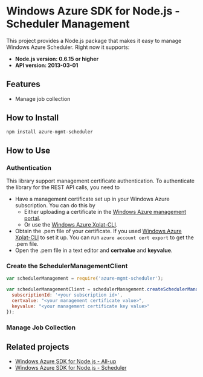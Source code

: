 # Windows Azure SDK for Node.js - Scheduler Management

This project provides a Node.js package that makes it easy to manage Windows Azure Scheduler. Right now it supports:
- **Node.js version: 0.6.15 or higher**
- **API version: 2013-03-01**

## Features

- Manage job collection

## How to Install

```bash
npm install azure-mgmt-scheduler
```

## How to Use

### Authentication

This library support management certificate authentication. To authenticate the library for the REST API calls, you need to
* Have a management certificate set up in your Windows Azure subscription. You can do this by
  * Either uploading a certificate in the [Windows Azure management portal](https://manage.windowsazure.com).
  * Or use the [Windows Azure Xplat-CLI](https://github.com/WindowsAzure/azure-sdk-tools-xplat).
* Obtain the .pem file of your certificate. If you used [Windows Azure Xplat-CLI](https://github.com/WindowsAzure/azure-sdk-tools-xplat) to set it up. You can run ``azure account cert export`` to get the .pem file.
* Open the .pem file in a text editor and **certvalue** and **keyvalue**.

### Create the SchedulerManagementClient

```javascript
var schedulerManagement = require('azure-mgmt-scheduler');

var schedulerManagementClient = schedulerManagement.createSchedulerManagementClient({
  subscriptionId: '<your subscription id>',
  certvalue: "<your management certificate value>",
  keyvalue: "<your management certificate key value>"
});
```

### Manage Job Collection

## Related projects

- [Windows Azure SDK for Node.js - All-up](https://github.com/WindowsAzure/azure-sdk-for-node)
- [Windows Azure SDK for Node.js - Scheduler](https://github.com/WindowsAzure/azure-sdk-for-node/tree/master/lib/services/scheduler)
